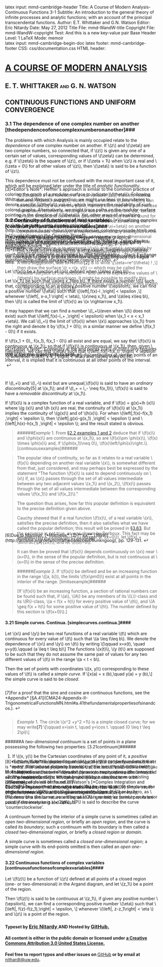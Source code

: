 latex input:	mmd-cambridge-header
Title:	A Course of Modern Analysis-Continuous Functions 3-1
Subtitle:	An introduction to the general theory of
	infinite processes and analytic functions;
	with an account of the principal
	transcendental functions.
Author:	E.T. Whittaker and G.N. Watson
Editor:	Eric Nitardy
Date:	May 27, 2012
Title File:	mmd-WandW-title
Copyright File:	mmd-WandW-copyright
Test:	And this is a new key-value pair
Base Header Level:	1
LaTeX Mode:	memoir  
latex input:	mmd-cambridge-begin-doc 
latex footer:	mmd-cambridge-footer
CSS:	css/documentation.css
HTML header:	<script type="text/javascript"
	src="https://cdn.mathjax.org/mathjax/latest/MathJax.js?config=TeX-AMS_HTML-full"></script>
	<script type="text/javascript" src="js/showhide.js"></script>
	<script type="text/javascript" src="js/mathjaxend.js"></script>


<div id="header"><h1><a href="CMA00-FrontMN.html">A COURSE OF MODERN<span>&nbsp;</span>ANALYSIS</a></h1><h2>E. T. WHITTAKER <span style="font-size:65%;">AND</span> G.<span>&nbsp;</span>N.<span>&nbsp;</span>WATSON</h2></div>

<div markdown=1 id="content">
<div markdown=1 class="contenttext">

## CONTINUOUS FUNCTIONS AND UNIFORM CONVERGENCE ##

### 3.1 The dependence of one complex number on another [thedependenceofonecomplexnumberonanother]###

The problems with which Analysis is mainly occupied relate to the *dependence* of one complex number on another. If \\(z\\) and \\(\zeta\\) are two complex numbers, so connected that, if \\(z\\) is given any one of a certain set of values, corresponding values of \\(\zeta\\) can be determined, e.g. if \\(\zeta\\) is the square of \\(z\\), or if \\(\zeta = 1\\) when \\(z\\) is real and \\(\zeta = 0\\) for all other values of \\(z\\), then \\(\zeta\\) is said to be a function of \\(z\\). 

This dependence must not be confused with the most important case of it, which will be explained later under the title of *analytic functionality*. 

>If \\(\zeta\\) is a real function of a real variable \\(z\\), then the relation between \\(\zeta\\) and \\(z\\), which may be written
>\\[\zeta =f(z),\\]
>can be visualised by a curve in a plane, namely the locus of a point whose coordinates referred to rectangular axes in the plane are \\((z, \zeta)\\). No such simple and convenient geometrical method can be found for visualising an equation
>\\[\zeta =f(z),\\]
>considered as defining the dependence of one complex number \\(\zeta=\xi+i\eta\\) on another complex number \\(z=x+iy\\). A representation strictly analogous to the one already given for real variables would require four-dimensional space, since the number of variables \\(\xi,\, \eta,\, x,\, y\\) is now four.
>
>One suggestion (made by Lie and Weierstrass) is to use a doubly-manifold system of lines in the quadruply-manifold totality of lines in three-dimensional space.<a class="marginmark" onClick="toggleHide('mn:1,-5');">&#91;1&#93;</a>

</div>



<div markdown=1 class="marginnotes" id="mn:1,-5" style="margin-top: -5em; margin-bottom: -5em;"><a class="marginmark">&#91;1&#93;</a>*Editor's Note*: This description is very vague. Suggestions towards clarifying it are welcome as answers to [this Mathematics - Stack Exchange question](http://math.stackexchange.com/q/137290).<a onClick="hideIt('mn:1,-5')" title="hide margin note" class="reversefootnote">&#160;&#8617;</a>

</div>



<div markdown=1 class="contenttext">

>Another suggestion is to represent \\(\xi\\) and \\(\eta\\); separately by means of surfaces
>\\[\xi=\xi(x,y), \; \eta=\eta(x,y).\\] 
>
>A third suggestion, due to Heffter<a class="marginmark" onClick="toggleHide('mn:2,-14');">&#91;2&#93;</a> is to write 
>\\[\zeta=re^{i\theta} \! ,\\]
>then draw the surface \\(r = r(x, y)\\) — which may be called the *modular-surface* of the function — and on it to express the values of \\(\theta\\) by surface-markings. It might be possible to modify this suggestion in various ways by representing \\(\theta\\) by curves drawn on the surface \\(r=r(x,y)\\).<a class="marginmark" onClick="toggleHide('mn:3,-9');">&#91;3&#93;</a>

</div>



<div markdown=1 class="marginnotes" id="mn:2,-14" style="margin-top: -14em; margin-bottom: -14em;"><a class="marginmark">&#91;2&#93;</a>[*Zeitschrift f&uuml;r Math. und Phys.* **xliv**. (1899)](http://archive.org/details/zeitschriftfrma07teubgoog), p. 235.<a onClick="hideIt('mn:2,-14')" title="hide margin note" class="reversefootnote">&#160;&#8617;</a>

</div>



<div markdown=1 class="contenttext">

</div>



<div markdown=1 class="marginnotes" id="mn:3,-9" style="margin-top: -9em; margin-bottom: -9em;"><a class="marginmark">&#91;3&#93;</a>*Editor's Note*: Heffter's approach is similar to the common practice of coloring the graph of a modular-surface to indicate \\(\theta\\). Following Whittaker and Watson's suggestion, we might use lines or boundaries to denote specific \\(\theta\\) values, which improves the readability of such colored graphs. Alternatively, we might trace paths on the modular-surface pointing in the direction of \\(\theta\\). Yet, other ways of visualizing complex functions are discussed in Hans Lundmark's  [*Visualizing complex analytic functions using domain coloring*](http://www.mai.liu.se/~halun/complex/domain_coloring-unicode.html) and [*Visualizations on the Complex Plane*](http://zeus.nyf.hu/~kovacsz/VOCP.pdf) by Jan Hubi&ccaron;ka, Zoltán Kovács, and Zoltán Kovács. <a onClick="hideIt('mn:3,-9')" title="hide margin note" class="reversefootnote">&#160;&#8617;</a>

</div>



<div markdown=1 class="contenttext">


### 3.2 Continuity of functions of real variables [continuityoffunctionsofrealvariables]###

The reader will have a general idea (derived from the graphical representation of functions of a real variable) as to what is meant by continuity. 

We now have to give a precise definition which shall embody this vague idea. 

Let \\(f(x)\\) be a function of \\(x\\) defined when \\(a\leq x\leq b\\). 

Let \\(x_1\\) be such that \\(a\leq x_1\leq b\\). If there exists a number \\(l\\) such that, corresponding to an arbitrary positive number \\(\epsilon\\), we can find a positive number \\(\eta\\) such that
\\[\left|\,f(x)-l \,\right| < \epsilon ,\\]
whenever \\(\left|\, x-x_1  \right| < \eta\\), \\(x\neq x_1\\), and \\(a\leq x\leq b\\), then \\(l\\) is called the limit of \\(f(x)\\) as \\(x \rightarrow x_1\\).

It may happen that we can find a number \\(l_+\\)(even when \\(l\\) does not exist) such that \\(\left|\,f(x)-l_+ \,\right| < \epsilon\\) when \\(x_1 < x < x_1 +\eta\\). We call \\(l_+\\) the limit of \\(f(x)\\) when \\(x\\) approaches \\(x_1\\) from the right and denote it by \\(f(x_1 + 0)\\); in a similar 
manner we define \\(f(x_1 - 0)\\) if it exists. 


If \\(f(x_1 + 0),\, f(x_1), f(x_1 - 0)\\)  all exist and are equal, we say that \\(f(x)\\) is 
*continuous* at \\(x_1\\); so that if \\(f(x)\\) is 
continuous at \\(x_1\\), then, given \\(\epsilon\\), we can find \\(\eta\\) such that 
\\[\left|\,f(x)-f(x_1) \,\right| < \epsilon ,\\]
whenever \\(\left|\, x-x_1  \right| < \eta\\) and \\(a\leq x\leq b\\).<a class="marginmark" onClick="toggleHide('mn:4,-4');">&#91;4&#93;</a> 

</div>



<div markdown=1 class="marginnotes" id="mn:4,-4" style="margin-top: -4em; margin-bottom: -4em;"><a class="marginmark">&#91;4&#93;</a>*Editor's Note*: Continuity at the end points \\(a\\) or \\(b\\) only requires one of the one-sided limits to exist.<a onClick="hideIt('mn:4,-4')" title="hide margin note" class="reversefootnote">&#160;&#8617;</a>

</div>



<div markdown=1 class="contenttext">

</div>



<div markdown=1 class="marginnotes" id="mn:5,+3" style="margin-top: +3em; margin-bottom: +3em;"><a class="marginmark">&#91;5&#93;</a>If a function is said to have ordinary discontinuities at certain points of an interval, it is implied that it is continuous at all other points of the interval. <a onClick="hideIt('mn:5,+3')" title="hide margin note" class="reversefootnote">&#160;&#8617;</a>

</div>



<div markdown=1 class="contenttext">

If \\(l_+\\) and \\(l_-\\) exist but are unequal,\\(f(x)\\) is said to have an *ordinary 
discontinuity*<a class="marginmark" onClick="toggleHide('mn:5,+3');">&#91;5&#93;</a> at \\(x_1\\); and if  \\(l_+ = l_- \neq f(x_1)\\), \\(f(x)\\) is said to have a *removable 
discontinuity* at \\(x_1\\).

If \\(f(x)\\) is a complex function of a real variable, and if \\(f(x) = g(x)+ih (x)\\) 
where \\(g (x)\\) and \\(h (x)\\) are real, the continuity of \\(f(x)\\) at \\(x_1\\) implies the continuity of \\(g(x)\\) and of \\(h(x)\\). For when \\(\left|\,f(x)-f(x_1) \,\right| < \epsilon \\), then \\(\left|\,g(x)-g(x_1) \,\right| < \epsilon \\)
and \\(\left|\,h(x)-h(x_1) \,\right| < \epsilon \\); and the result stated is obvious. 

>######*Example* 1. From [&#167;2.2 examples 1 and 2](CMA02-1-LimitsMN.html#monotonicex1) deduce that if \\(f(x)\\) and \\(\phi(x)\\) are continuous at \\(x_1\\), so are \\(f(x)\pm \phi(x)\\),  \\(f(x) \times \phi(x)\\) and, if \\(\phi(x_1)\neq 0\\), \\(f(x)\left/\phi(x)\right.\\). [continuousexamples]######


>The popular idea of continuity, so far as it relates to a real variable \\(f(x)\\) depending on another real variable \\(x\\), is somewhat different from that, just considered, and may perhaps best be expressed by the statement "The function \\(f(x)\\) is said to depend continuously on \\(x\\) if, as \\(x\\) passes through the set of all values intermediate between any two adjacent values \\(x_1\\) and \\(x_2\\), \\(f(x)\\)  passes through the set of all values intermediate between the corresponding values \\(f(x_1)\\) and \\(f(x_2)\\)."
>
>The question thus arises, how far this popular definition is equivalent to the precise definition given above.
>
>Cauchy shewed that if a real function \\(f(x)\\), of a real variable \\(x\\), satisfies the precise definition, then it also satisfies what we have called the popular definition; this result will be proved in [&#167;3.63](CMA03-3-Heine-BorelMN.html#arealfunctionofarealvariablecontinuousinaclosedintervalattainsallvaluesbetweenitsupperandlowerbounds.). But the converse is not true, as was shewn by Darboux. This fact may be illustrated by the following example.<a class="marginmark" onClick="toggleHide('mn:6,-3');">&#91;6&#93;</a>

</div>



<div markdown=1 class="marginnotes" id="mn:6,-3" style="margin-top: -3em; margin-bottom: -3em;"><a class="marginmark">&#91;6&#93;</a>Due to Mansion, [*Mathesis*, (2) **xix**. (1899)](http://archive.org/details/mathesisrecueil06unkngoog), pp. 129-131.<a onClick="hideIt('mn:6,-3')" title="hide margin note" class="reversefootnote">&#160;&#8617;</a>

</div>



<div markdown=1 class="contenttext">

>Between \\(x= - 1\\) and \\(x = +1\\) (except at \\(x=0\\)), let \\(f(x) = \sin\frac{\pi}{2x}\\); and let \\(f(0)=0\\). 
>
>It can then be proved that \\(f(x)\\)  depends continuously on \\(x\\) near \\(x=0\\), in the sense of the popular definition, but is not continuous at \\(x=0\\) in the sense of the precise definition. 

>######*Example* 2. If \\(f(x)\\) be defined and be an increasing function in the range \\([a, b]\\), the limits \\(f(x\pm0)\\) exist at all points in the interior of the range. [limitsexample]######
>
>[If \\(f(x)\\) be an increasing function, a section of rational numbers can be found such that, if \\(a\\), \\(A\\) be any members of its \\(L\\)-class and its \\(R\\)-class, \\(a < f(x + h)\\) for every positive value of \\(h\\), and \\(A \geq f(x + h)\\) for some positive value of \\(h\\). The number defined by this section is \\(f(x+0)\\).] 


#### 3.21 Simple curves. Continua. [simplecurves.continua.]####

Let \\(x\\) and \\(y\\) be two real functions of a real variable \\(t\\) which are continuous 
for every value of \\(t\\) such that \\(a \leq t\leq b\\). We denote the dependence of \\(x\\) and \\(y\\) 
on \\(t\\) by writing 
\\[\qquad x=x(t), \quad y=y(t).\qquad (a \leq t \leq b)\\]
The functions \\(x(t)\\), \\(y (t)\\) are supposed to be such that they do not assume the same pair of values for any two different values of \\(t\\)  in the range \\(a < t < b\\). 

Then the set of points with coordinates \\((x, y)\\) corresponding to these values 
of \\(t\\)  is called a *simple curve*. If 
\\[x(a) = x (b),\quad y(a) = y (b),\\] 
the simple curve is said to be *closed*. 

</div>



<div markdown=1 class="marginnotes" id="mn:7,+2" style="margin-top: +2em; margin-bottom: +2em;"><a class="marginmark">&#91;7&#93;</a>For a proof that the sine and cosine are continuous functions, see the *Appendix* [&#167;A.41](CMA24-Appendix-II-TrigonometricalFunctionsMN.html#a.41thefundamentalpropertiesofsinandcos.).<a onClick="hideIt('mn:7,+2')" title="hide margin note" class="reversefootnote">&#160;&#8617;</a>

</div>



<div markdown=1 class="contenttext">

>*Example* 1. The circle \\(x^2 +y^2 =1\\) is a simple closed curve; for we may write<a class="marginmark" onClick="toggleHide('mn:7,+2');">&#91;7&#93;</a>
>\\[\qquad x=\sin t, \quad y=\cos t. \qquad (0 \leq t \leq 2\pi)\\]

######A *two-dimensional continuum* is a set of points in a plane possessing the following two properties: [3.21continuum]######

<div markdown=1 class="listroman">

1. If \\((x, y)\\) be the Cartesian coordinates of any point of it, a *positive* number \\(\delta\\) (depending on \\(x\\) and \\(y\\)) can be found such that every point whose distance from \\((x, y)\\) is less than \\(\delta\\) belongs to the set. 
2. Any two points of the set can be joined by a simple curve consisting entirely of points of the set.<a class="marginmark" onClick="toggleHide('mn:8,-7');">&#91;8&#93;</a> 

</div>

</div>



<div markdown=1 class="marginnotes" id="mn:8,-7" style="margin-top: -7em; margin-bottom: -7em;"><a class="marginmark">&#91;8&#93;</a>*Editor's Note*: In modern terminology, the first property asserts the set is *open*. The second property asserts that the set is *path-connected*. Most authors use the term *domain* for a non-empty open path-connected set of complex numbers. Whittaker and Watson use that term a bit differently.<a onClick="hideIt('mn:8,-7')" title="hide margin note" class="reversefootnote">&#160;&#8617;</a>

</div>



<div markdown=1 class="contenttext">

>*Example* 2. The points for which \\(x^2+y^2 < 1\\) form a continuum. For if \\(P\\) be any point inside the unit circle such that \\(OP=r < 1\\), we may take \\(\delta=1— r\\); and any two points inside the circle may be joined by a straight line lying wholly inside the circle. 

The following two theorems will be assumed in this work;<a class="marginmark" onClick="toggleHide('mn:9,-7');">&#91;9&#93;</a> simple cases of them appear obvious from geometrical intuitions and, generally, theorems of a similar nature will be taken for granted, as formal proofs are usually extremely long and difficult. 

</div>



<div markdown=1 class="marginnotes" id="mn:9,-7" style="margin-top: -7em; margin-bottom: -7em;"><a class="marginmark">&#91;9&#93;</a>Formal proofs will be found in Watson's [*Complex Integration and Cauchy's Theorem.* (Cambridge Math. Tracts, No. 15.)](http://archive.org/details/complexintegrat00watsrich)<a onClick="hideIt('mn:9,-7')" title="hide margin note" class="reversefootnote">&#160;&#8617;</a>

</div>



<div markdown=1 class="contenttext">

(I) A simple closed curve divides the plane into two continua (the 'interior' and the 'exterior'). 

(II) If \\(P\\) be a point on the curve and \\(Q\\) be a point not on the curve, the angle between \\(QP\\) and \\(Ox\\) increases by \\(\pm 2\pi\\) or by zero, as \\(P\\) describes the curve, according as \\(Q\\) is an interior point or an exterior point. If the increase is \\(+ 2\pi\\), \\(P\\) is said to describe the curve 'counterclockwise'. 

A continuum formed by the interior of a simple curve is sometimes called an *open two-dimensional region*, or briefly an *open region*, and the curve is called its *boundary*; such a continuum with its boundary is then called a 
*closed two-dimensional region*, or briefly a *closed region* or *domain*. 

A simple curve is sometimes called a *closed one-dimensional region*; a simple curve with its end-points omitted is then called an *open one-dimensional region*. 

#### 3.22 Continuous functions of complex variables [continuousfunctionsofcomplexvariables]####

Let \\(f(z)\\) be a function of \\(z\\) defined at all points of a closed region (one- or two-dimensional) in the Argand diagram, and let \\(z_1\\) be a point of the region. 

Then \\(f(z)\\)  is said to be continuous at \\(z_1\\), if given any positive number \\(\epsilon\\), we can find a corresponding positive number \\(\eta\\) such that 
\\[\left|\, f(z)-f(z_1)\,\right| < \epsilon, \\]
whenever \\(\left|\, z-z_1\right| < \eta \\) and \\(z\\) is a point of the region. 


</div>

</div>





<div id="footer">
<h3><span style="font-size:85%;">Typeset by </span><a href="../index.html" target="_blank">Eric Nitardy </a> <span style="font-size:85%;">AND Hosted by </span><a href="https://github.com/"> GitHub.</a></h3>
<h4>All content is either in the public domain or licensed under <a href="http://creativecommons.org/licenses/by/3.0/us/">a Creative Commons Attribution 3.0 United States License.</a></h4>
<h4>Feel free to report typos and other issues on <span style="font-weight: 400;"><a href="https://github.com/CdLbB/cdlbb.github.com/tree/master/WandW">GitHub</a></span> or by email at <span style="font-weight: 400;"><a href="&#x6d;&#x61;&#x69;&#108;&#116;&#111;&#58;&#110;&#x69;&#x74;&#104;&#x61;&#114;&#100;&#x74;&#x40;&#x75;&#x77;&#46;&#101;&#x64;&#x75;">&#x6e;&#x69;&#116;&#x68;&#x61;&#114;&#100;&#x74;&#x40;&#117;&#119;&#x2e;&#101;&#x64;&#x75;</a></span>.</h4>
</div>



<div id="navunicont" class="navigation" style="visibility:hidden;" >
<h2 id="contents">Contents</h2>
<ul>
<li class="part"><a onClick="hideIt('navunicont');showIt('navfront');">FRONTMATTER</a>
  <ul>
    <li><a href="CMA00-FrontMN.html#contents">Table of Contents</a></li>
  </ul>
</li>
<li class="part"><a onClick="hideIt('navunicont');showIt('navprocesses');">PROCESSES OF ANALYSIS</a>
  <ul>
    <li class="more"><a onClick="hideIt('navunicont');showIt('navprocesses');"> more . . . </a></li>
    <li><a href="CMA02-1-LimitsMN.html#thetheoryofconvergence">The Theory of Convergence</a></li>
    <li><a href="#continuousfunctionsanduniformconvergence">Continuity and Uniform Convergence</a>
      <ul>
        <li  class="current"><a href="#thedependenceofonecomplexnumberonanother">Functions of a Complex Variable</a></li>
        <li  class="current"><a href="#continuityoffunctionsofrealvariables">Continuity of Functions of Real Variables</a>
	   <ul>
	       <li ><a href="#simplecurves.continua.">Simple curves and Continua</a>
               <li><a href="#continuousfunctionsofcomplexvariables">Continuous functions of complex variables</a>
           </ul>
        </li>
	<li><a href="CMA03-2-UniformityMN.html#convergenceofaninfiniteseries">Uniformity of Convergence</a></li>
	<li><a href="CMA03-2-UniformityMN.html#discussionofaparticulardoubleseries.">A Particular Double Series</a></li>
	<li><a href="CMA03-3-Heine-BorelMN.html#theconceptofuniformity.">The Concept of Uniformity</a></li>
	<li><a href="CMA03-3-Heine-BorelMN.html#themodifiedheine-boreltheorem.">The Modified Heine-Borel Theorem</a></li>
	<li><a href="CMA03-4-PowerSeriesMN.html#3.7uniformityofconvergenceofpowerseries.">Uniform Convergence of Power Series</a></li>
       <li><a href="CMA03-4-PowerSeriesMN.html#references.">References</a></li>
        <li><a href="CMA03-4-PowerSeriesMN.html#miscellaneousexamples.">Miscellaneous Examples</a></li>
      </ul>
    </li>
    <li><a href="CMA04-1-IntegrationMN.html">The Theory of Riemann Integration</a></li>
    <li class="more"><a onClick="hideIt('navunicont');showIt('navprocesses');"> more . . . </a></li>
  </ul>
</li>
<li class="part"><a onClick="hideIt('navunicont');showIt('navtranscendental');">THE TRANSCENDENTAL FUNCTIONS</a></li>
<li class="part"><a onClick="hideIt('navunicont');showIt('navback');">BACKMATTER</a> 
   <ul >
     <li ><a href="CMA24-Appendix-I-LogrithmAndExponentialMN.html">Appendix</a></li>
  </ul>
</li>
</ul>
</div>


<div id="navfront" class="navigation" style="visibility:hidden;" >
<h2 id="contents">Contents</h2>
<ul>
<li class="part"><a>FRONTMATTER</a>
  <ul>
    <li><a href="CMA00-FrontMN.html#acourseof">Title Page</a></li>
    <li><a href="CMA00-FrontMN.html#cambridgeuniversitypress">Copyright</a></li>
    <li><a href="CMA00-FrontMN.html#preface">Preface</a></li>
    <li><a href="CMA00-FrontMN.html#editorsnote">Editor&#8217;s Note</a></li>
    <li class="toc"><a href="CMA00-FrontMN.html#contents">Table of Contents</a></li>
  </ul>
</li>
<li class="part"><a onClick="hideIt('navfront');showIt('navprocesses');">PROCESSES OF ANALYSIS</a>  
<ul>
    <li class="more current"><a onClick="showIt('navunicont');hideIt('navfront');"> you are here . . . </a></li>
  </ul>
</li>
<li class="part"><a onClick="hideIt('navfront');showIt('navtranscendental');">THE TRANSCENDENTAL FUNCTIONS</a></li>
<li class="part"><a onClick="hideIt('navfront');showIt('navback');">BACKMATTER</a></li>
</ul>
</div>


<div id="navprocesses" class="navigation" style="visibility:hidden;" >
<h2 id="contents">Contents</h2>
<ul>
<li class="part"><a onClick="showIt('navfront');hideIt('navprocesses');">FRONTMATTER</a></li>
<li class="part"><a>PROCESSES OF ANALYSIS</a>
  <ul >
    <li><a href="CMA01-ComplexMN.html">Complex Numbers</a></li>
    <li><a href="CMA02-1-LimitsMN.html">The Theory of Convergence</a></li>
     <li class="current"><a href="#" onClick="showIt('navunicont');hideIt('navprocesses');">Continuity and Uniform Convergence</a></li>
     <li><a href="CMA04-1-IntegrationMN.html">The Theory of Riemann Integration</a></li>
     <li><a href="CMA05-1-AnalyticFunctionsMN.html">The Properties of Analytic Functions</a></li>
      <li><a href="CMA06-1-ResiduesMN.html">The Theory of Residues</a></li>
     <li><a href="CMA07-1-ExpansionOfFunctionsMN.html">Expanding Functions in Infinite Series</a></li>
     <li><a href="CMA08-1-AsymptoticExpansionMN.html">Asymptotic Expansions &amp Summability</a></li>
     <li><a href="CMA09-1-FourierSeriesMN.html">Fourier Series &amp; Trigonometrical Series</a></li>
     <li class="notdone"><a href="whereOwhere.html">Linear Differential Equations</a></li>
     <li class="notdone"><a href="whereOwhere.html">Integral Equations</a></li>
  </ul>
</li>
<li class="part"><a onClick="hideIt('navprocesses');showIt('navtranscendental');">THE TRANSCENDENTAL FUNCTIONS</a></li>
<li class="part"><a onClick="hideIt('navprocesses');showIt('navback');">BACKMATTER</a></li>
</ul>
</div>


<div id="navtranscendental" class="navigation" style="visibility:hidden;" >
<h2 id="contents">Contents</h2>
<ul>
<li class="part"><a onClick="showIt('navfront');hideIt('navtranscendental');">FRONTMATTER</a></li>
<li class="part"><a onClick="showIt('navprocesses');hideIt('navtranscendental');">PROCESSES OF ANALYSIS</a> 
<ul>
    <li class="more current"><a onClick="showIt('navunicont');hideIt('navtranscendental');"> you are here . . . </a></li>
  </ul>
</li>
<li class="part"><a>THE TRANSCENDENTAL FUNCTIONS</a>
  <ul>
    <li class="notdone"><a href="whereOwhere.html">The Gamma Function</a></li>
    <li class="notdone"><a href="whereOwhere.html">The Zeta Function</a></li>
    <li class="notdone"><a href="whereOwhere.html">The Hypergeometric Function</a></li>
    <li class="notdone"><a href="whereOwhere.html">Legendre Functions</a></li>
    <li class="notdone"><a href="whereOwhere.html">The Confluent Hypergeometric Function</a></li>
    <li class="notdone"><a href="whereOwhere.html">Bessel Functions</a></li>
    <li class="notdone"><a href="whereOwhere.html">The Equations of Mathematical Physics</a></li>
    <li class="notdone"><a href="whereOwhere.html">Mathieu Functions</a></li>
    <li class="notdone"><a href="whereOwhere.html">Elliptic &amp; Weierstrassian Functions</a></li>
    <li class="notdone"><a href="whereOwhere.html">The Theta Functions</a></li>
    <li class="notdone"><a href="whereOwhere.html">The Jacobian Elliptic Functions</a></li>
    <li class="notdone"><a href="whereOwhere.html">Ellipsoidal Harmonics &amp; Lam&eacute;&#8217;s Equation</a></li> 
  </ul>
  </li>
<li class="part"><a onClick="hideIt('navtranscendental');showIt('navback');">BACKMATTER</a></li>
</ul>
</div>


<div id="navback" class="navigation" style="visibility:hidden;" >
<h2 id="contents">Contents</h2>
<ul>
<li class="part"><a onClick="showIt('navfront');hideIt('navback');">FRONTMATTER</a></li>
<li class="part"><a onClick="showIt('navprocesses');hideIt('navback');">PROCESSES OF ANALYSIS</a>  
<ul>
    <li class="more current"><a onClick="showIt('navunicont');hideIt('navback');"> you are here . . . </a></li>
  </ul>
</li>
<li class="part"><a onClick="showIt('navtranscendental');hideIt('navback');">THE TRANSCENDENTAL FUNCTIONS</a></li>
<li class="part"><a>BACKMATTER</a>
  <ul >
    <li ><a href="CMA24-Appendix-I-LogrithmAndExponentialMN.html">Appendix</a></li>
    <li ><a href="whereOwhere.html">Authors Quoted</a></li>
  </ul>
</li>
</ul>
</div>



<div id="navfixedleft" class="fixedBleft">
<p><a href="CMA02-4-ProductsMN.html">&#x25C0;&#xFE0E;</a></p>
</div>

<div id="navfixedrightempty" class="fixedBright" style="visibility: visible;">
<p><a onClick="showIt('navunicont');hideIt('navfront');hideIt('navprocesses');hideIt('navtranscendental');hideIt('navback');showIt('navfixedrightlist');hideIt('navfixedrightempty');" style="float: left;">&#x25A4;</a> <a href="CMA03-2-UniformityMN.html" style="float: right;">&#x25B6;&#xFE0E;</a></p>
</div>

<div  id="navfixedrightlist" class="fixedBright" style="visibility: hidden;">
<p><a onClick="hideIt('navunicont');hideIt('navfront');hideIt('navprocesses');hideIt('navtranscendental');hideIt('navback');hideIt('navfixedrightlist');showIt('navfixedrightempty');" style="float: left;">&#x25A2;</a> <a href="CMA03-2-UniformityMN.html" style="float: right;">&#x25B6;&#xFE0E;	</a></p>
</div>
